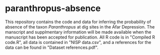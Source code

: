 # paranthropus-absence


This repository contains the code and data for inferring the probability of absence of the taxon *Paranthropus* at dig sites in the Afar Depression. The manscript and supplmentary information will be made available when the manuscript has been accepted for publication. All R code is in "Compiled R code.R", all data is contained in "NISP data.csv", and a references for the data can be found in "Dataset references.pdf".
